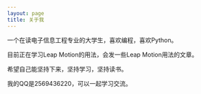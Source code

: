 ```yaml
---
layout: page
title: 关于我 
---
```


一个在读电子信息工程专业的大学生，喜欢编程，喜欢Python。
<p>
目前正在学习Leap Motion的用法，会发一些Leap Motion用法的文章。
<p>
希望自己能坚持下来，坚持学习，坚持读书。
<p>
我的QQ是2569436220，可以一起学习交流。
<p>